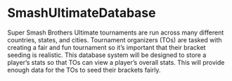# SmashUltimateDatabase

Super Smash Brothers Ultimate tournaments are run across many different countries,
states, and cities. Tournament organizers (TOs) are tasked with creating a fair and fun
tournament so it’s important that their bracket seeding is realistic. This database system
will be designed to store a player’s stats so that TOs can view a player’s overall stats.
This will provide enough data for the TOs to seed their brackets fairly.
